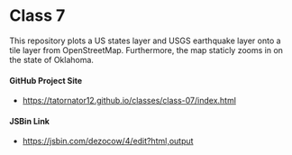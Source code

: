 # Class 7

This repository plots a US states layer and USGS earthquake layer onto a tile layer from OpenStreetMap. Furthermore,
the map staticly zooms in on the state of Oklahoma.

#### GitHub Project Site

* <https://tatornator12.github.io/classes/class-07/index.html>

#### JSBin Link

* <https://jsbin.com/dezocow/4/edit?html,output>

